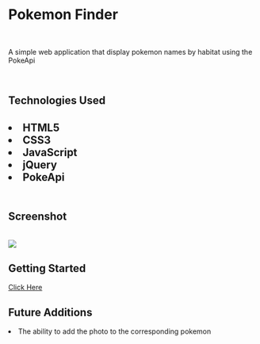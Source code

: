 <h1>Pokemon Finder</h1>
<br>
<p>A simple web application that display pokemon names by habitat using the PokeApi</p>
<br>
<h2>Technologies Used<h2>
    <li>HTML5</li>
    <li>CSS3</li>
    <li>JavaScript</li>
    <li>jQuery</li>
    <li>PokeApi</li>
<br>
<h2>Screenshot</h2>
<br>
<img src="https://i.imgur.com/tnAZ5Ur.png">
<br>
<h2>Getting Started</h2>
<a href="https://ecstatic-golick-3cb483.netlify.app">Click Here</a>
<br>
<h2>Future Additions</h2>
    <li>The ability to add the photo to the corresponding pokemon</li>